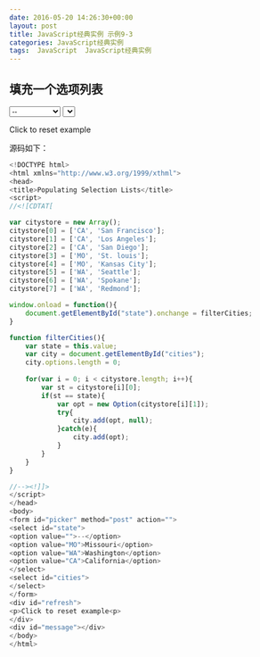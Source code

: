 ```yaml
---
date: 2016-05-20 14:26:30+00:00
layout: post
title: JavaScript经典实例 示例9-3
categories: JavaScript经典实例
tags:  JavaScript  JavaScript经典实例
---
```


填充一个选项列表
----------------

<html xmlns="http://www.w3.org/1999/xthml">
<head>
<title>Populating Selection Lists</title>
<script>
//<![CDTAT[

var citystore = new Array();
citystore[0] = ['CA', 'San Francisco'];
citystore[1] = ['CA', 'Los Angeles'];
citystore[2] = ['CA', 'San Diego'];
citystore[3] = ['MO', 'St. louis'];
citystore[4] = ['MO', 'Kansas City'];
citystore[5] = ['WA', 'Seattle'];
citystore[6] = ['WA', 'Spokane'];
citystore[7] = ['WA', 'Redmond'];

window.onload = function(){
    document.getElementById("state").onchange = filterCities;
}

function filterCities(){
    var state = this.value;
    var city = document.getElementById("cities");
    city.options.length = 0;
    
    for(var i = 0; i < citystore.length; i++){
        var st = citystore[i][0];
        if(st == state){
            var opt = new Option(citystore[i][1]);
            try{
                city.add(opt, null);
            }catch(e){
                city.add(opt);
            }
        }
    }
}

//--><!]]>
</script>
</head>
<body>
<form id="picker" method="post" action="">
<select id="state">
<option value="">--</option>
<option value="MO">Missouri</option>
<option value="WA">Washington</option>
<option value="CA">California</option>
</select>
<select id="cities">
</select>
</form>
<div id="refresh">
<p>Click to reset example<p>
</div>
<div id="message"></div>
</body>
</html>

源码如下：

``` javascript
<!DOCTYPE html>
<html xmlns="http://www.w3.org/1999/xthml">
<head>
<title>Populating Selection Lists</title>
<script>
//<![CDTAT[

var citystore = new Array();
citystore[0] = ['CA', 'San Francisco'];
citystore[1] = ['CA', 'Los Angeles'];
citystore[2] = ['CA', 'San Diego'];
citystore[3] = ['MO', 'St. louis'];
citystore[4] = ['MO', 'Kansas City'];
citystore[5] = ['WA', 'Seattle'];
citystore[6] = ['WA', 'Spokane'];
citystore[7] = ['WA', 'Redmond'];

window.onload = function(){
    document.getElementById("state").onchange = filterCities;
}

function filterCities(){
    var state = this.value;
    var city = document.getElementById("cities");
    city.options.length = 0;
    
    for(var i = 0; i < citystore.length; i++){
        var st = citystore[i][0];
        if(st == state){
            var opt = new Option(citystore[i][1]);
            try{
                city.add(opt, null);
            }catch(e){
                city.add(opt);
            }
        }
    }
}

//--><!]]>
</script>
</head>
<body>
<form id="picker" method="post" action="">
<select id="state">
<option value="">--</option>
<option value="MO">Missouri</option>
<option value="WA">Washington</option>
<option value="CA">California</option>
</select>
<select id="cities">
</select>
</form>
<div id="refresh">
<p>Click to reset example<p>
</div>
<div id="message"></div>
</body>
</html>
``` 
